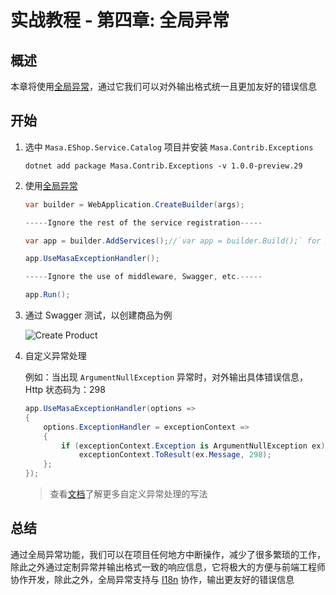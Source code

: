 # 实战教程 - 第四章: 全局异常

## 概述

本章将使用[全局异常](/framework/building-blocks/exception)，通过它我们可以对外输出格式统一且更加友好的错误信息

## 开始

1. 选中 `Masa.EShop.Service.Catalog` 项目并安装 `Masa.Contrib.Exceptions`

   ```shell 终端
   dotnet add package Masa.Contrib.Exceptions -v 1.0.0-preview.29
   ```

2. 使用[全局异常](/framework/building-blocks/exception)

   ```csharp Program.cs l:7
   var builder = WebApplication.CreateBuilder(args);
   
   -----Ignore the rest of the service registration-----
   
   var app = builder.AddServices();//`var app = builder.Build();` for projects not using MinimalAPis
   
   app.UseMasaExceptionHandler();
   
   -----Ignore the use of middleware, Swagger, etc.-----
   
   app.Run();
   ```

3. 通过 Swagger 测试，以创建商品为例

   <div>
     <img alt="Create Product" src="https://s2.loli.net/2023/04/11/S18vjEtYpFJXPzd.png"/>
   </div>


4. 自定义异常处理

   例如：当出现 `ArgumentNullException` 异常时，对外输出具体错误信息，Http 状态码为：298

   ```csharp Program.cs
   app.UseMasaExceptionHandler(options =>
   {
       options.ExceptionHandler = exceptionContext =>
       {
           if (exceptionContext.Exception is ArgumentNullException ex)
               exceptionContext.ToResult(ex.Message, 298);
       };
   });
   ```

   > 查看[文档](/framework/building-blocks/exception#section-4e2d95f44ef6)了解更多自定义异常处理的写法

## 总结

通过全局异常功能，我们可以在项目任何地方中断操作，减少了很多繁琐的工作，除此之外通过定制异常并输出格式一致的响应信息，它将极大的方便与前端工程师协作开发，除此之外，全局异常支持与 [I18n](/framework/building-blocks/globalization/i18n) 协作，输出更友好的错误信息